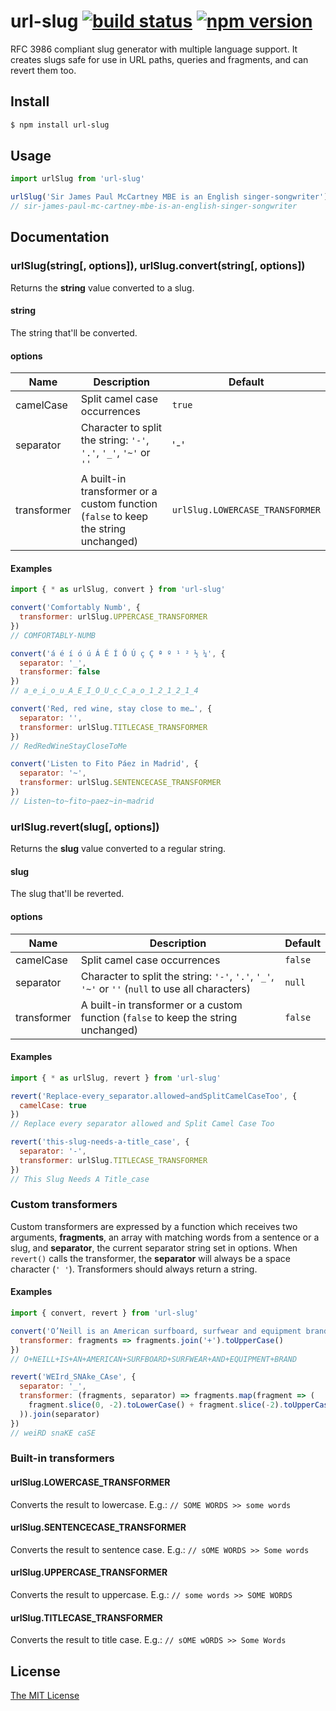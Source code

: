 # url-slug [![build status](https://img.shields.io/travis/stldo/url-slug/master?style=flat)](https://travis-ci.org/stldo/url-slug) [![npm version](https://img.shields.io/npm/v/url-slug.svg?style=flat)](https://www.npmjs.com/package/url-slug)

RFC 3986 compliant slug generator with multiple language support. It creates slugs safe for use in URL paths, queries and fragments, and can revert them too.

## Install

```bash
$ npm install url-slug
```

## Usage

```javascript
import urlSlug from 'url-slug'

urlSlug('Sir James Paul McCartney MBE is an English singer-songwriter')
// sir-james-paul-mc-cartney-mbe-is-an-english-singer-songwriter
```

## Documentation

### urlSlug(string[, options]), urlSlug.convert(string[, options])

Returns the __string__ value converted to a slug.

#### string

The string that'll be converted.

#### options

| Name | Description | Default |
| --- | --- | --- |
| camelCase | Split camel case occurrences | `true` |
| separator | Character to split the string: `'-'`, `'.'`, `'_'`, `'~'` or `''` | '-' |
| transformer | A built-in transformer or a custom function (`false` to keep the string unchanged) | `urlSlug.LOWERCASE_TRANSFORMER` |

#### Examples

```javascript
import { * as urlSlug, convert } from 'url-slug'

convert('Comfortably Numb', {
  transformer: urlSlug.UPPERCASE_TRANSFORMER
})
// COMFORTABLY-NUMB

convert('á é í ó ú Á É Í Ó Ú ç Ç ª º ¹ ² ½ ¼', {
  separator: '_',
  transformer: false
})
// a_e_i_o_u_A_E_I_O_U_c_C_a_o_1_2_1_2_1_4

convert('Red, red wine, stay close to me…', {
  separator: '',
  transformer: urlSlug.TITLECASE_TRANSFORMER
})
// RedRedWineStayCloseToMe

convert('Listen to Fito Páez in Madrid', {
  separator: '~',
  transformer: urlSlug.SENTENCECASE_TRANSFORMER
})
// Listen~to~fito~paez~in~madrid
```

### urlSlug.revert(slug[, options])

Returns the __slug__ value converted to a regular string.

#### slug

The slug that'll be reverted.

#### options

| Name | Description | Default |
| --- | --- | --- |
| camelCase | Split camel case occurrences | `false` |
| separator | Character to split the string: `'-'`, `'.'`, `'_'`, `'~'` or `''` (`null` to use all characters) | `null` |
| transformer | A built-in transformer or a custom function (`false` to keep the string unchanged) | `false` |

#### Examples

```javascript
import { * as urlSlug, revert } from 'url-slug'

revert('Replace-every_separator.allowed~andSplitCamelCaseToo', {
  camelCase: true
})
// Replace every separator allowed and Split Camel Case Too

revert('this-slug-needs-a-title_case', {
  separator: '-',
  transformer: urlSlug.TITLECASE_TRANSFORMER
})
// This Slug Needs A Title_case
```

### Custom transformers

Custom transformers are expressed by a function which receives two arguments, __fragments__, an array with matching words from a sentence or a slug, and __separator__, the current separator string set in options. When `revert()` calls the transformer, the __separator__ will always be a space character (`' '`). Transformers should always return a string.

#### Examples

```javascript
import { convert, revert } from 'url-slug'

convert('O’Neill is an American surfboard, surfwear and equipment brand', {
  transformer: fragments => fragments.join('+').toUpperCase()
})
// O+NEILL+IS+AN+AMERICAN+SURFBOARD+SURFWEAR+AND+EQUIPMENT+BRAND

revert('WEIrd_SNAke_CAse', {
  separator: '_',
  transformer: (fragments, separator) => fragments.map(fragment => (
    fragment.slice(0, -2).toLowerCase() + fragment.slice(-2).toUpperCase()
  )).join(separator)
})
// weiRD snaKE caSE
```

### Built-in transformers

#### urlSlug.LOWERCASE_TRANSFORMER

Converts the result to lowercase. E.g.: `// SOME WORDS >> some words`

#### urlSlug.SENTENCECASE_TRANSFORMER

Converts the result to sentence case. E.g.: `// sOME WORDS >> Some words`

#### urlSlug.UPPERCASE_TRANSFORMER

Converts the result to uppercase. E.g.: `// some words >> SOME WORDS`

#### urlSlug.TITLECASE_TRANSFORMER

Converts the result to title case. E.g.: `// sOME wORDS >> Some Words`

## License

[The MIT License](./LICENSE)
